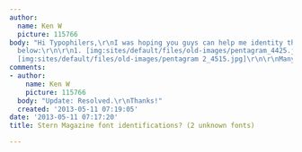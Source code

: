 ```yaml
---
author:
  name: Ken W
  picture: 115766
body: "Hi Typophilers,\r\nI was hoping you guys can help me identity the two typefaces
  below:\r\n\r\n1. [img:sites/default/files/old-images/pentagram_4425.jpg]\r\n\r\nand\r\n\r\n2.
  [img:sites/default/files/old-images/pentagram 2_4515.jpg]\r\n\r\nMany thanks!"
comments:
- author:
    name: Ken W
    picture: 115766
  body: "Update: Resolved.\r\nThanks!"
  created: '2013-05-11 07:19:05'
date: '2013-05-11 07:17:20'
title: Stern Magazine font identifications? (2 unknown fonts)

---
```

